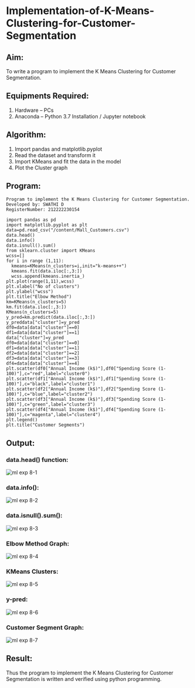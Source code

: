 # Implementation-of-K-Means-Clustering-for-Customer-Segmentation

## Aim:
To write a program to implement the K Means Clustering for Customer Segmentation.

## Equipments Required:
1. Hardware – PCs
2. Anaconda – Python 3.7 Installation / Jupyter notebook

## Algorithm:
1. Import pandas and matplotlib.pyplot
2. Read the dataset and transform it
3. Import KMeans and fit the data in the model
4. Plot the Cluster graph

## Program:
```
Program to implement the K Means Clustering for Customer Segmentation.
Developed by: SWATHI D
RegisterNumber: 212222230154

import pandas as pd
import matplotlib.pyplot as plt
data=pd.read_csv("/content/Mall_Customers.csv")
data.head()
data.info()
data.isnull().sum()
from sklearn.cluster import KMeans
wcss=[]
for i in range (1,11):
  kmeans=KMeans(n_clusters=i,init="k-means++")
  kmeans.fit(data.iloc[:,3:])
  wcss.append(kmeans.inertia_)
plt.plot(range(1,11),wcss)
plt.xlabel("No of clusters")
plt.ylabel("wcss")
plt.title("Elbow Method")
km=KMeans(n_clusters=5)
km.fit(data.iloc[:,3:])
KMeans(n_clusters=5)
y_pred=km.predict(data.iloc[:,3:])
y_preddata["cluster"]=y_pred
df0=data[data["cluster"]==0]
df1=data[data["cluster"]==1]
data["cluster"]=y_pred
df0=data[data["cluster"]==0]
df1=data[data["cluster"]==1]
df2=data[data["cluster"]==2]
df3=data[data["cluster"]==3]
df4=data[data["cluster"]==4]
plt.scatter(df0["Annual Income (k$)"],df0["Spending Score (1-100)"],c="red",label="cluster0")
plt.scatter(df1["Annual Income (k$)"],df1["Spending Score (1-100)"],c="black",label="cluster1")
plt.scatter(df2["Annual Income (k$)"],df2["Spending Score (1-100)"],c="blue",label="cluster2")
plt.scatter(df3["Annual Income (k$)"],df3["Spending Score (1-100)"],c="green",label="cluster3")
plt.scatter(df4["Annual Income (k$)"],df4["Spending Score (1-100)"],c="magenta",label="cluster4")
plt.legend()
plt.title("Customer Segments")

```

## Output:
### data.head() function:
![ml exp 8-1](https://github.com/Gopika-9266/Implementation-of-K-Means-Clustering-for-Customer-Segmentation/assets/122762773/3d6ac8bb-d029-4fc1-b997-c1c9d07a41b1)

### data.info():
![ml exp 8-2](https://github.com/Gopika-9266/Implementation-of-K-Means-Clustering-for-Customer-Segmentation/assets/122762773/66906869-bd6c-4943-93b7-dbbf583e482d)

### data.isnull().sum():
![ml exp 8-3](https://github.com/Gopika-9266/Implementation-of-K-Means-Clustering-for-Customer-Segmentation/assets/122762773/0c33297e-fb59-4a10-bc9c-00ba10bd655b)

### Elbow Method Graph:
![ml exp 8-4](https://github.com/Gopika-9266/Implementation-of-K-Means-Clustering-for-Customer-Segmentation/assets/122762773/d9ced2d7-d1c0-43b4-b665-d94ed9c20067)

### KMeans Clusters:
![ml exp 8-5](https://github.com/Gopika-9266/Implementation-of-K-Means-Clustering-for-Customer-Segmentation/assets/122762773/2deac3d6-08e1-4ca6-a4de-d8bff1bd3a4f)

### y-pred:
![ml exp 8-6](https://github.com/Gopika-9266/Implementation-of-K-Means-Clustering-for-Customer-Segmentation/assets/122762773/5a256c69-0b0e-4d80-8fb1-31c33559c036)

### Customer Segment Graph:
![ml exp 8-7](https://github.com/Gopika-9266/Implementation-of-K-Means-Clustering-for-Customer-Segmentation/assets/122762773/366e8ed4-75ee-45c3-855c-6150d74a536b)



## Result:
Thus the program to implement the K Means Clustering for Customer Segmentation is written and verified using python programming.
